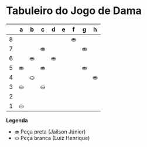 # Tabuleiro do Jogo de Dama

|   | a | b | c | d | e | f | g | h |
|---|---|---|---|---|---|---|---|---|
| 8 |   |  |   |  |   | ⛂ |   |  |
| 7 |  |   | ⛂ |   |  |   | ⛂ |   |
| 6 |   | ⛂ |   |⛂  |   |  |   |  |
| 5 | ⛂  |   | ⛂  |   |   |   | ⛂ |   |
| 4 |   | ⛀  |   |   |   |   |   | ⛂ |
| 3 | ⛀ |   | ⛀ |   |   |   |  |   |
| 2 |   |  |    |   |   |  |   |  |
| 1 | ⛀ |   |  | |  |   |   |   |

**Legenda**

- ⛂ Peça preta (Jailson Júnior)
- ⛀ Peça branca (Luiz Henrique)
